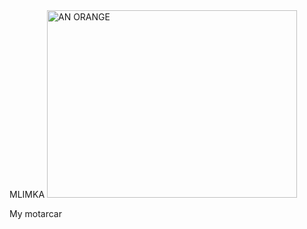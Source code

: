 <!DOCTYPE html>
<html>
  <head>
    <titile>MLIMKA</titile>
  </head>
  <body>
    <img
      src="https://wallpapercave.com/wp/wp2293595.jpg"
      alt="AN ORANGE"
      width="400"
      height="300"
      title="the sweat orange">
    <p> My motarcar</p>
  </body>
</html>
